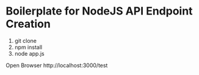 # Boilerplate for NodeJS API Endpoint Creation

1. git clone
2. npm install
3. node app.js

Open Browser http://localhost:3000/test
